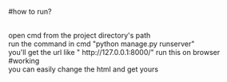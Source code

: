 #how to run?

<br>
open cmd from the project directory's path
<br>
run the command in cmd "python manage.py runserver"
<br>
you'll get the url like " http://127.0.0.1:8000/" run this on browser 
<br>
#working
<br>
you can easily change the html and get yours 
